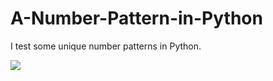 # A-Number-Pattern-in-Python
I test some unique number patterns in Python.

 <img src="images/pattern">
